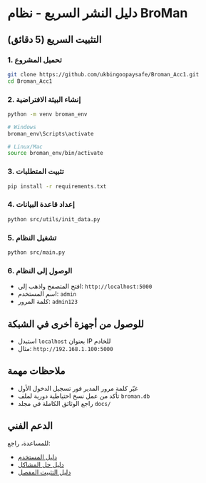 # دليل النشر السريع - نظام BroMan

## التثبيت السريع (5 دقائق)

### 1. تحميل المشروع
```bash
git clone https://github.com/ukbingoopaysafe/Broman_Acc1.git
cd Broman_Acc1
```

### 2. إنشاء البيئة الافتراضية
```bash
python -m venv broman_env

# Windows
broman_env\Scripts\activate

# Linux/Mac
source broman_env/bin/activate
```

### 3. تثبيت المتطلبات
```bash
pip install -r requirements.txt
```

### 4. إعداد قاعدة البيانات
```bash
python src/utils/init_data.py
```

### 5. تشغيل النظام
```bash
python src/main.py
```

### 6. الوصول إلى النظام
- افتح المتصفح واذهب إلى: `http://localhost:5000`
- اسم المستخدم: `admin`
- كلمة المرور: `admin123`

## للوصول من أجهزة أخرى في الشبكة
- استبدل `localhost` بعنوان IP للخادم
- مثال: `http://192.168.1.100:5000`

## ملاحظات مهمة
- غيّر كلمة مرور المدير فور تسجيل الدخول الأول
- تأكد من عمل نسخ احتياطية دورية لملف `broman.db`
- راجع الوثائق الكاملة في مجلد `docs/`

## الدعم الفني
للمساعدة، راجع:
- [دليل المستخدم](docs/user_manual.md)
- [دليل حل المشاكل](docs/troubleshooting_guide.md)
- [دليل التثبيت المفصل](docs/installation_guide.md)

